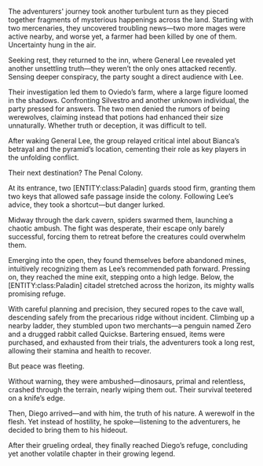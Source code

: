 <p>The adventurers' journey took another turbulent turn as they pieced together fragments of mysterious happenings across the land. Starting with two mercenaries, they uncovered troubling news—two more mages were active nearby, and worse yet, a farmer had been killed by one of them. Uncertainty hung in the air.</p>

<p>Seeking rest, they returned to the inn, where General Lee revealed yet another unsettling truth—they weren’t the only ones attacked recently. Sensing deeper conspiracy, the party sought a direct audience with Lee.</p>

<p>Their investigation led them to Oviedo’s farm, where a large figure loomed in the shadows. Confronting Silvestro and another unknown individual, the party pressed for answers. The two men denied the rumors of being werewolves, claiming instead that potions had enhanced their size unnaturally. Whether truth or deception, it was difficult to tell.</p>

<p>After waking General Lee, the group relayed critical intel about Bianca’s betrayal and the pyramid’s location, cementing their role as key players in the unfolding conflict.</p>

<p>Their next destination? The Penal Colony.</p>

<p>At its entrance, two [ENTITY:class:Paladin] guards stood firm, granting them two keys that allowed safe passage inside the colony. Following Lee’s advice, they took a shortcut—but danger lurked.</p>

<p>Midway through the dark cavern, spiders swarmed them, launching a chaotic ambush. The fight was desperate, their escape only barely successful, forcing them to retreat before the creatures could overwhelm them.</p>

<p>Emerging into the open, they found themselves before abandoned mines, intuitively recognizing them as Lee’s recommended path forward. Pressing on, they reached the mine exit, stepping onto a high ledge. Below, the [ENTITY:class:Paladin] citadel stretched across the horizon, its mighty walls promising refuge.</p>

<p>With careful planning and precision, they secured ropes to the cave wall, descending safely from the precarious ridge without incident. Climbing up a nearby ladder, they stumbled upon two merchants—a penguin named Zero and a drugged rabbit called Quickse. Bartering ensued, items were purchased, and exhausted from their trials, the adventurers took a long rest, allowing their stamina and health to recover.</p>

<p>But peace was fleeting.</p>

<p>Without warning, they were ambushed—dinosaurs, primal and relentless, crashed through the terrain, nearly wiping them out. Their survival teetered on a knife’s edge.</p>

<p>Then, Diego arrived—and with him, the truth of his nature. A werewolf in the flesh. Yet instead of hostility, he spoke—listening to the adventurers, he decided to bring them to his hideout.</p>

<p>After their grueling ordeal, they finally reached Diego’s refuge, concluding yet another volatile chapter in their growing legend.</p>

